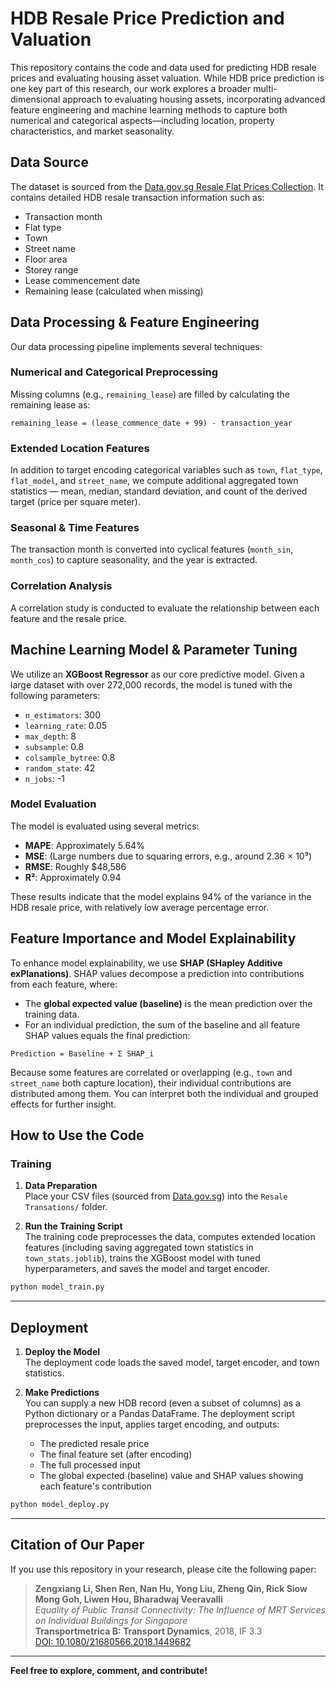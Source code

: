
# HDB Resale Price Prediction and Valuation

This repository contains the code and data used for predicting HDB resale prices and evaluating housing asset valuation. While HDB price prediction is one key part of this research, our work explores a broader multi-dimensional approach to evaluating housing assets, incorporating advanced feature engineering and machine learning methods to capture both numerical and categorical aspects—including location, property characteristics, and market seasonality.

## Data Source

The dataset is sourced from the [Data.gov.sg Resale Flat Prices Collection](https://data.gov.sg/collections/189/view). It contains detailed HDB resale transaction information such as:
- Transaction month
- Flat type
- Town
- Street name
- Floor area
- Storey range
- Lease commencement date
- Remaining lease (calculated when missing)

## Data Processing & Feature Engineering

Our data processing pipeline implements several techniques:

### Numerical and Categorical Preprocessing

Missing columns (e.g., `remaining_lease`) are filled by calculating the remaining lease as:

```
remaining_lease = (lease_commence_date + 99) - transaction_year
```

### Extended Location Features

In addition to target encoding categorical variables such as `town`, `flat_type`, `flat_model`, and `street_name`, we compute additional aggregated town statistics — mean, median, standard deviation, and count of the derived target (price per square meter).

### Seasonal & Time Features

The transaction month is converted into cyclical features (`month_sin`, `month_cos`) to capture seasonality, and the year is extracted.

### Correlation Analysis

A correlation study is conducted to evaluate the relationship between each feature and the resale price.

## Machine Learning Model & Parameter Tuning

We utilize an **XGBoost Regressor** as our core predictive model. Given a large dataset with over 272,000 records, the model is tuned with the following parameters:

- `n_estimators`: 300  
- `learning_rate`: 0.05  
- `max_depth`: 8  
- `subsample`: 0.8  
- `colsample_bytree`: 0.8  
- `random_state`: 42  
- `n_jobs`: -1  

### Model Evaluation

The model is evaluated using several metrics:

- **MAPE**: Approximately 5.64%  
- **MSE**: (Large numbers due to squaring errors, e.g., around 2.36 × 10⁹)  
- **RMSE**: Roughly \$48,586  
- **R²**: Approximately 0.94  

These results indicate that the model explains 94% of the variance in the HDB resale price, with relatively low average percentage error.

## Feature Importance and Model Explainability

To enhance model explainability, we use **SHAP (SHapley Additive exPlanations)**. SHAP values decompose a prediction into contributions from each feature, where:

- The **global expected value (baseline)** is the mean prediction over the training data.
- For an individual prediction, the sum of the baseline and all feature SHAP values equals the final prediction:

```
Prediction = Baseline + Σ SHAP_i
```

Because some features are correlated or overlapping (e.g., `town` and `street_name` both capture location), their individual contributions are distributed among them. You can interpret both the individual and grouped effects for further insight.

## How to Use the Code

### Training

1. **Data Preparation**  
   Place your CSV files (sourced from [Data.gov.sg](https://data.gov.sg/collections/189/view)) into the `Resale Transations/` folder.

2. **Run the Training Script**  
   The training code preprocesses the data, computes extended location features (including saving aggregated town statistics in `town_stats.joblib`), trains the XGBoost model with tuned hyperparameters, and saves the model and target encoder.

```bash
python model_train.py
```

---

## Deployment

1. **Deploy the Model**  
   The deployment code loads the saved model, target encoder, and town statistics.

2. **Make Predictions**  
   You can supply a new HDB record (even a subset of columns) as a Python dictionary or a Pandas DataFrame. The deployment script preprocesses the input, applies target encoding, and outputs:
   - The predicted resale price
   - The final feature set (after encoding)
   - The full processed input
   - The global expected (baseline) value and SHAP values showing each feature's contribution

```bash
python model_deploy.py
```

---

## Citation of Our Paper

If you use this repository in your research, please cite the following paper:

> **Zengxiang Li, Shen Ren, Nan Hu, Yong Liu, Zheng Qin, Rick Siow Mong Goh, Liwen Hou, Bharadwaj Veeravalli**  
> _Equality of Public Transit Connectivity: The Influence of MRT Services on Individual Buildings for Singapore_  
> **Transportmetrica B: Transport Dynamics**, 2018, IF 3.3  
> [DOI: 10.1080/21680566.2018.1449682](https://www.tandfonline.com/doi/full/10.1080/21680566.2018.1449682)

---

**Feel free to explore, comment, and contribute!**
